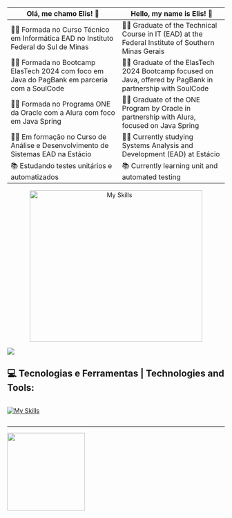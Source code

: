 <div align="center">

| **Olá, me chamo Elis! 👋** | **Hello, my name is Elis! 👋** |
|------------------------|------------------|
| 👩‍🎓 Formada no Curso Técnico em Informática EAD no Instituto Federal do Sul de Minas | 👩‍🎓 Graduate of the Technical Course in IT (EAD) at the Federal Institute of Southern Minas Gerais |
| 👩‍🎓 Formada no Bootcamp ElasTech 2024 com foco em Java do PagBank em parceria com a SoulCode | 👩‍🎓 Graduate of the ElasTech 2024 Bootcamp focused on Java, offered by PagBank in partnership with SoulCode |
| 👩‍🎓 Formada no Programa ONE da Oracle com a Alura com foco em Java Spring | 👩‍🎓 Graduate of the ONE Program by Oracle in partnership with Alura, focused on Java Spring |
| 👩‍💻 Em formação no Curso de Análise e Desenvolvimento de Sistemas EAD na Estácio | 👩‍💻 Currently studying Systems Analysis and Development (EAD) at Estácio |
| 📚 Estudando testes unitários e automatizados | 📚 Currently learning unit and automated testing |

</div>

<p align="center">
<img src="https://github.com/ElisIrons/ElisIrons/assets/86434261/a7b6c702-89f9-47ba-bb71-792db427f5f1" alt="My Skills" width="400" height="350" />
</p>

<a href="https://www.linkedin.com/in/elis-rodrigues-cardoso-46566413a/" target="_blank">
    <img loading="lazy" src="https://img.shields.io/badge/-LinkedIn-%230077B5?style=for-the-badge&logo=linkedin&logoColor=white" target="_blank">
</a>   

## 💻 Tecnologias e Ferramentas | Technologies and Tools:

<div style="display: flex; justify-content: flex-start; align-items: center;">
    <a href="https://skillicons.dev" target="_blank">
      
  ![My Skills](https://skillicons.dev/icons?i=html,css,js,ts,java,php,postgresql,mysql,spring,bootstrap,react&perline=)

</div>

---

<div>
<a href="https://github.com/ElisIrons">
    <img loading="lazy" height="180em" src="https://github-readme-stats.vercel.app/api/top-langs/?username=ElisIrons&layout=compact&langs_count=7&theme=dracula"/>
</a>
</div>

<!---
ElisIrons/ElisIrons is a ✨ special ✨ repository because its `README.md` (this file) appears on your GitHub profile.
You can click the Preview link to take a look at your changes.
--->
